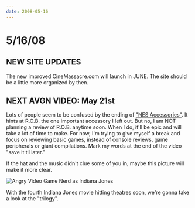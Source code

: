 ```yaml
---
date: 2008-05-16
---
```

# 5/16/08

## NEW SITE UPDATES

The new improved CineMassacre.com will launch in JUNE. The site should be a little more organized by then.

## NEXT AVGN VIDEO: May 21st

Lots of people seem to be confused by the ending of ["NES Accessories"](https://web.archive.org/web/20091114232448/http://www.gametrailers.com/player/34014.html). It hints at R.O.B. the one important accessory I left out. But no, I am NOT planning a review of R.O.B. anytime soon. When I do, it'll be epic and will take a lot of time to make. For now, I'm trying to give myself a break and focus on reviewing basic games, instead of console reviews, game peripherals or giant compilations. Mark my words at the end of the video "save it til later."

If the hat and the music didn't clue some of you in, maybe this picture will make it more clear.

![Angry Video Game Nerd as Indiana Jones](https://i.imgur.com/1y3YRbN.jpg)

With the fourth Indiana Jones movie hitting theatres soon, we're gonna take a look at the "trilogy".